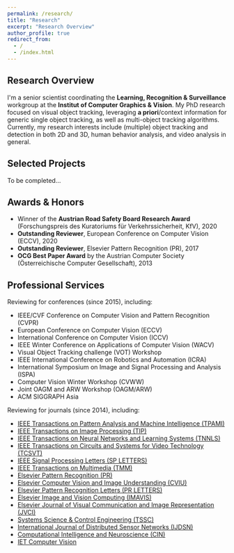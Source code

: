 ```yaml
---
permalink: /research/
title: "Research"
excerpt: "Research Overview"
author_profile: true
redirect_from: 
  - /
  - /index.html
---
```


## Research Overview
I'm a senior scientist coordinating the __Learning, Recognition & Surveillance__ workgroup at the __Institut of Computer Graphics & Vision__.
My PhD research focused on visual object tracking, leveraging __a priori__/context information for generic single object tracking, as well as multi-object tracking algorithms.
Currently, my research interests include (multiple) object tracking and detection in both 2D and 3D, human behavior analysis, and video analysis in general.


## Selected Projects
To be completed...


## Awards & Honors
* Winner of the **Austrian Road Safety Board Research Award** (Forschungspreis des Kuratoriums f&uuml;r Verkehrssicherheit, KfV), 2020
* **Outstanding Reviewer**, European Conference on Computer Vision (ECCV), 2020
* **Outstanding Reviewer**, Elsevier Pattern Recognition (PR), 2017
* **OCG Best Paper Award** by the Austrian Computer Society (&Ouml;sterreichische Computer Gesellschaft), 2013


## Professional Services
Reviewing for conferences (since 2015), including:
* IEEE/CVF Conference on Computer Vision and Pattern Recognition (CVPR)
* European Conference on Computer Vision (ECCV)
* International Conference on Computer Vision (ICCV)
* IEEE Winter Conference on Applications of Computer Vision (WACV)
* Visual Object Tracking challenge (VOT) Workshop
* IEEE International Conference on Robotics and Automation (ICRA)
* International Symposium on Image and Signal Processing and Analysis (ISPA)
* Computer Vision Winter Workshop (CVWW)
* Joint OAGM and ARW Workshop (OAGM/ARW)
* ACM SIGGRAPH Asia

Reviewing for journals (since 2014), including:
* [IEEE Transactions on Pattern Analysis and Machine Intelligence (TPAMI)](https://ieeexplore.ieee.org/xpl/RecentIssue.jsp?punumber=34)
* [IEEE Transactions on Image Processing (TIP)](https://ieeexplore.ieee.org/xpl/RecentIssue.jsp?punumber=83)
* [IEEE Transactions on Neural Networks and Learning Systems (TNNLS)](https://ieeexplore.ieee.org/xpl/RecentIssue.jsp?punumber=5962385)
* [IEEE Transactions on Circuits and Systems for Video Technology (TCSVT)](https://ieeexplore.ieee.org/xpl/RecentIssue.jsp?punumber=76)
* [IEEE Signal Processing Letters (SP LETTERS)](https://signalprocessingsociety.org/publications-resources/ieee-signal-processing-letters)
* [IEEE Transactions on Multimedia (TMM)](https://ieeexplore.ieee.org/xpl/RecentIssue.jsp?punumber=6046)
* [Elsevier Pattern Recognition (PR)](https://www.journals.elsevier.com/pattern-recognition)
* [Elsevier Computer Vision and Image Understanding (CVIU)](https://www.journals.elsevier.com/computer-vision-and-image-understanding)
* [Elsevier Pattern Recognition Letters (PR LETTERS)](https://www.journals.elsevier.com/pattern-recognition-letters)
* [Elsevier Image and Vision Computing (IMAVIS)](https://www.journals.elsevier.com/image-and-vision-computing)
* [Elsevier Journal of Visual Communication and Image Representation (JVCI)](https://www.journals.elsevier.com/journal-of-visual-communication-and-image-representation)
* [Systems Science & Control Engineering (TSSC)](https://www.tandfonline.com/action/journalInformation?journalCode=tssc20)
* [International Journal of Distributed Sensor Networks (IJDSN)](https://journals.sagepub.com/home/dsn)
* [Computational Intelligence and Neuroscience (CIN)](https://www.hindawi.com/journals/cin)
* [IET Computer Vision](https://ieeexplore.ieee.org/xpl/RecentIssue.jsp?punumber=4159597)
